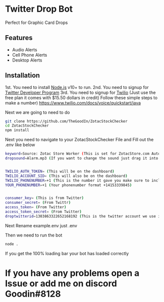 # Twitter Drop Bot



Perfect for Graphic Card Drops


## Features
- Audio Alerts
- Cell Phone Alerts
- Desktop Alerts





## Installation

1st. You need to install [Node.js](https://nodejs.org/) v10+ to run.
2nd. You need to signup for [Twitter Developer Program](https://developer.twitter.com/en)
3rd. You need to signup for [Twilio](www.twilio.com/referral/JVKbQ8) (Just use the free plan it comes with $15.50 dollars in credit) Follow these simple steps to make a number) https://www.twilio.com/docs/voice/quickstart/java 

Next we are going to need to do 

```sh
git clone https://github.com/TheGoodIn/ZotacStockChecker
cd ZotacStockChecker
npm install
```

Next you need to navigate to your ZotacStockChecker File and Fill out the .env like below

```sh
keyword=Source: Zotac Store Worker (This is set for ZotacStore.com Automatically)
dropsound=Alarm.mp3 (If you want to change the sound just drag it into the ZotacStockChecker file and rename it here .mp3 or .wav only)


TWILIO_AUTH_TOKEN= (This will be on the dashboard)
TWILIO_ACCOUNT_SID= (This will also be on the dashboard)
TWILIO_PHONENUMBER=+1 (This is the number it gave you make sure to include the +1 then this format +14153339845)
YOUR_PHONENUMBER=+1 (Your phonenumber format +14153339845)


consumer_key= (This is from Twitter)
consumer_secret= (From Twittr)
access_token= (From Twitter)
access_token_secret= (From Twitter)
droptwitterid=1303863322652168192 (This is the twitter account we use it is @BotPCParts)


```

Next Rename example.env just .env

Then we need to run the bot

```sh
node .
```

If you get the 100% loading bar your bot has loaded correctly

# If you have any problems open a Issue or add me on discord Goodin#8128

